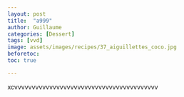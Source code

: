 ```yaml
---
layout: post
title:  "a999"
author: Guillaume
categories: [Dessert]
tags: [vvd]
image: assets/images/recipes/37_aiguillettes_coco.jpg
beforetoc: 
toc: true

---
```

xcvvvvvvvvvvvvvvvvvvvvvvvvvvvvvvvvvvvvvvvvv
